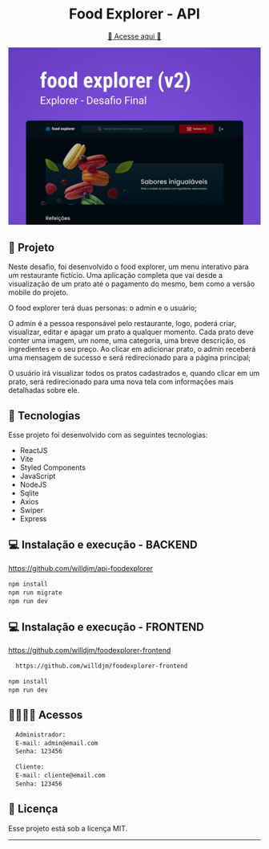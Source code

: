 <h1 align="center" style="text-align: center;">
  Food Explorer - API
</h1>

<p align="center">
  <a href='https://foodexplorer-frontend-topaz.vercel.app/' target='_blank'>
🚀 Acesse aqui 🚀
</a>
</p>

<p align="center">
  <img alt="License" src="./public/capa.png">
</p>

## 📁 Projeto

Neste desafio, foi desenvolvido o food explorer, um menu interativo para um restaurante fictício.
Uma aplicação completa que vai desde a visualização de um prato até o pagamento do mesmo, bem como a versão mobile do projeto.

O food explorer terá duas personas: o admin e o usuário;

O admin é a pessoa responsável pelo restaurante, logo, poderá criar, visualizar, editar e apagar um prato a qualquer momento. Cada prato deve conter uma imagem, um nome, uma categoria, uma breve descrição, os ingredientes e o seu preço. Ao clicar em adicionar prato, o admin receberá uma mensagem de sucesso e será redirecionado para a página principal;

O usuário irá visualizar todos os pratos cadastrados e, quando clicar em um prato, será redirecionado para uma nova tela com informações mais detalhadas sobre ele.

## 🚀 Tecnologias

Esse projeto foi desenvolvido com as seguintes tecnologias:

- ReactJS
- Vite
- Styled Components
- JavaScript
- NodeJS
- Sqlite
- Axios
- Swiper
- Express

## 💻 Instalação e execução - BACKEND

<a href='https://github.com/willdjm/api-foodexplorer' target='_blank'>
https://github.com/willdjm/api-foodexplorer
</a>

```bash
npm install
npm run migrate
npm run dev
```

## 💻 Instalação e execução - FRONTEND

<a href='https://github.com/willdjm/foodexplorer-frontend' target='_blank'>
https://github.com/willdjm/foodexplorer-frontend
</a>

```bash
  https://github.com/willdjm/foodexplorer-frontend
```

```bash
npm install
npm run dev
```

## 👨‍👩‍👧‍👦 Acessos

```bash
  Administrador:
  E-mail: admin@email.com
  Senha: 123456
```

```bash
  Cliente:
  E-mail: cliente@email.com
  Senha: 123456
```

## :memo: Licença

Esse projeto está sob a licença MIT.

---